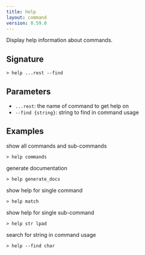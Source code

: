 ```yaml
---
title: help
layout: command
version: 0.59.0
---
```


Display help information about commands.

## Signature

```> help ...rest --find```

## Parameters

 -  `...rest`: the name of command to get help on
 -  `--find {string}`: string to find in command usage

## Examples

show all commands and sub-commands
```shell
> help commands
```

generate documentation
```shell
> help generate_docs
```

show help for single command
```shell
> help match
```

show help for single sub-command
```shell
> help str lpad
```

search for string in command usage
```shell
> help --find char
```
